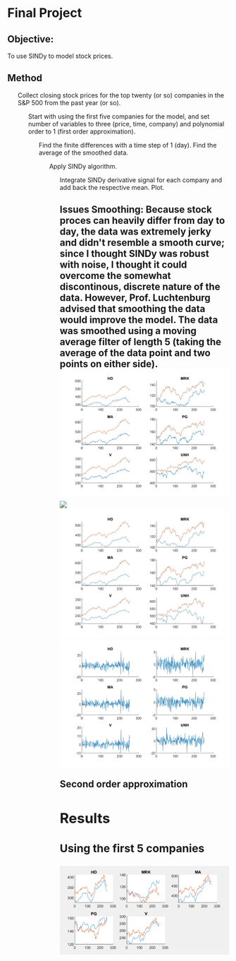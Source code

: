 <h1> Final Project </h1>
<h2> Objective: </h2>
<p> To use SINDy to model stock prices. <p>

<h2> Method </h2>
<ol> Collect closing stock prices for the top twenty (or so) companies in the S&P 500 from the past year (or so).
<ol> Start with using the first five companies for the model, and set number of variables to three (price, time, company) and polynomial order to 1 (first order approximation).
<ol> Find the finite differences with a time step of 1 (day). Find the average of the smoothed data.
<ol> Apply SINDy algorithm. 
<ol> Integrate SINDy derivative signal for each company and add back the respective mean. Plot.

<h2> Issues
<il> Smoothing: Because stock proces can heavily differ from day to day, the data was extremely jerky and didn't resemble a smooth curve; since I thought SINDy was robust with noise, I thought it could overcome the somewhat discontinous, discrete nature of the data. However, Prof. Luchtenburg advised that smoothing the data would improve the model. The data was smoothed using a moving average filter of length 5 (taking the average of the data point and two points on either side).

<div class="row">
  <div class="column">
    <img src="images/no_smoothing_results.jpg"> <br>
    <img src="images/no_smoothing_derivative.jpg"> <br>
  </div>
  <div class="column">
    <img src="images/smoothing_results.jpg"> <br>
    <img src="images/smooth_derivative.jpg"> <br>
  </div>
</div>

<il> Second order approximation

<h2> Results </h2>
<h3> Using the first 5 companies </h3>
<img src="images/comp_5.png">
<p> 

